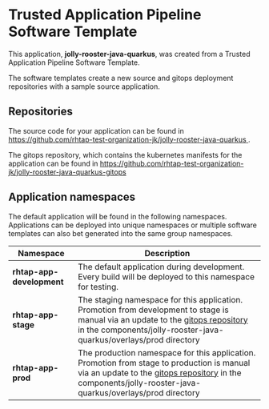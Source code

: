 # Trusted Application Pipeline Software Template

This application, **jolly-rooster-java-quarkus**, was created from a Trusted Application Pipeline Software Template.

The software templates create a new source and gitops deployment repositories with a sample source application. 

## Repositories

The source code for your application can be found in [https://github.com/rhtap-test-organization-jk/jolly-rooster-java-quarkus ](https://github.com/rhtap-test-organization-jk/jolly-rooster-java-quarkus ).
 
The gitops repository, which contains the kubernetes manifests for the application can be found in 
[https://github.com/rhtap-test-organization-jk/jolly-rooster-java-quarkus-gitops ](https://github.com/rhtap-test-organization-jk/jolly-rooster-java-quarkus-gitops ) 

## Application namespaces 

The default application will be found in the following namespaces. Applications can be deployed into unique namespaces or multiple software templates can also bet generated into the same group namespaces.  

|  Namespace   |  Description   |  
| -------- | -------- |   
| **rhtap-app-development** | The default application during development. Every build will be deployed to this namespace for testing. | 
| **rhtap-app-stage** | The staging namespace for this application. Promotion from development to stage is manual via an update to the [gitops repository](https://github.com/rhtap-test-organization-jk/jolly-rooster-java-quarkus-gitops ) in the components/jolly-rooster-java-quarkus/overlays/prod directory |  
| **rhtap-app-prod** | The production namespace for this application. Promotion from stage to production is manual via an update to the [gitops repository](https://github.com/rhtap-test-organization-jk/jolly-rooster-java-quarkus-gitops ) in the components/jolly-rooster-java-quarkus/overlays/prod directory | 